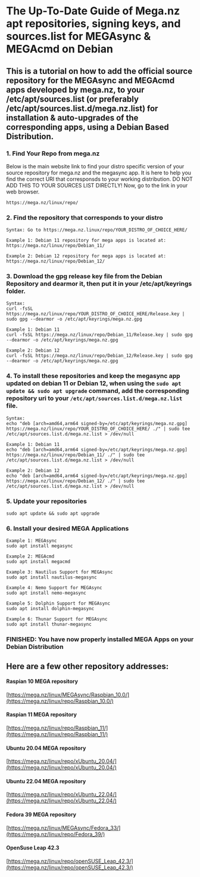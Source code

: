 # The Up-To-Date Guide of Mega.nz apt repositories, signing keys, and sources.list for MEGAsync & MEGAcmd on Debian

## This is a tutorial on how to add the official source repository for the MEGAsync and MEGAcmd apps developed by mega.nz, to your /etc/apt/sources.list (or preferably /etc/apt/sources.list.d/mega.nz.list) for installation & auto-upgrades of the corresponding apps, using a Debian Based Distribution.

### 1. Find Your Repo from mega.nz
Below is the main website link to find your distro specific version of your source repository for mega.nz and the megasync app. It is here to help you find the correct URI that corresponsds to your working distribution. DO NOT ADD THIS TO YOUR SOURCES LIST DIRECTLY! Now, go to the link in your web browser.

    https://mega.nz/linux/repo/
    
### 2. Find the repository that corresponds to your distro

    Syntax: Go to https://mega.nz.linux/repo/YOUR_DISTRO_OF_CHOICE_HERE/
    
    Example 1: Debian 11 repository for mega apps is located at: 
    https://mega.nz/linux/repo/Debian_11/

    Example 2: Debian 12 repository for mega apps is located at:
    https://mega.nz/linux/repo/Debian_12/
    
### 3. Download the gpg release key file from the Debian Repository and dearmor it, then put it in your /etc/apt/keyrings folder.

    Syntax:
    curl -fsSL https://mega.nz/linux/repo/YOUR_DISTRO_OF_CHOICE_HERE/Release.key | sudo gpg --dearmor -o /etc/apt/keyrings/mega.nz.gpg

    Example 1: Debian 11
    curl -fsSL https://mega.nz/linux/repo/Debian_11/Release.key | sudo gpg --dearmor -o /etc/apt/keyrings/mega.nz.gpg

    Example 2: Debian 12
    curl -fsSL https://mega.nz/linux/repo/Debian_12/Release.key | sudo gpg --dearmor -o /etc/apt/keyrings/mega.nz.gpg

### 4. To install these repositories and keep the megasync app updated on debian 11 or Debian 12, when using the `sudo apt update && sudo apt upgrade` command, add the corresponding repository uri to your `/etc/apt/sources.list.d/mega.nz.list` file.

    Syntax:
    echo "deb [arch=amd64,arm64 signed-by=/etc/apt/keyrings/mega.nz.gpg] https://mega.nz/linux/repo/YOUR_DISTRO_OF_CHOICE_HERE/ ./" | sudo tee /etc/apt/sources.list.d/mega.nz.list > /dev/null
    
    Example 1: Debian 11
    echo "deb [arch=amd64,arm64 signed-by=/etc/apt/keyrings/mega.nz.gpg] https://mega.nz/linux/repo/Debian_11/ ./" | sudo tee /etc/apt/sources.list.d/mega.nz.list > /dev/null

    Example 2: Debian 12
    echo "deb [arch=amd64,arm64 signed-by=/etc/apt/keyrings/mega.nz.gpg] https://mega.nz/linux/repo/Debian_12/ ./" | sudo tee /etc/apt/sources.list.d/mega.nz.list > /dev/null

### 5. Update your repositories
  
    sudo apt update && sudo apt upgrade

### 6. Install your desired MEGA Applications

    Example 1: MEGAsync
    sudo apt install megasync

    Example 2: MEGAcmd
    sudo apt install megacmd

    Example 3: Nautilus Support for MEGAsync
    sudo apt install nautilus-megasync

    Example 4: Nemo Support for MEGAsync
    sudo apt install nemo-megasync

    Example 5: Dolphin Support for MEGAsync
    sudo apt install dolphin-megasync

    Example 6: Thunar Support for MEGAsync
    sudo apt install thunar-megasync
    
### FINISHED: You have now properly installed MEGA Apps on your Debian Distribution


## Here are a few other repository addresses:

#### Raspian 10 MEGA repository
[https://mega.nz/linux/MEGAsync/Raspbian_10.0/](https://mega.nz/linux/repo/Raspbian_10.0/)

#### Raspian 11 MEGA repository
[https://mega.nz/linux/repo/Raspbian_11/](https://mega.nz/linux/repo/Raspbian_11/)

#### Ubuntu 20.04 MEGA repository
[https://mega.nz/linux/repo/xUbuntu_20.04/](https://mega.nz/linux/repo/xUbuntu_20.04/)

#### Ubuntu 22.04 MEGA repository
[https://mega.nz/linux/repo/xUbuntu_22.04/](https://mega.nz/linux/repo/xUbuntu_22.04/)

#### Fedora 39 MEGA repository
[https://mega.nz/linux/MEGAsync/Fedora_33/](https://mega.nz/linux/repo/Fedora_39/)

#### OpenSuse Leap 42.3
[https://mega.nz/linux/repo/openSUSE_Leap_42.3/](https://mega.nz/linux/repo/openSUSE_Leap_42.3/)
